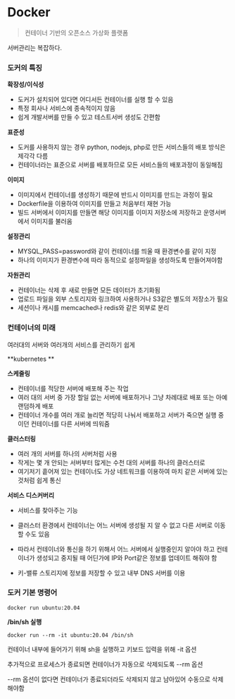 # Docker

> 컨테이너 기반의 오픈소스 가상화 플랫폼

서버관리는 복잡하다.

### 도커의 특징 

**확장성/이식성**

- 도커가 설치되어 있다면 어디서든 컨테이너를 실행 할 수 있음
- 특정 회사나 서비스에 종속적이지 않음
- 쉽게 개발서버를 만들 수 있고 테스트서버 생성도 간편함

**표준성**

- 도커를 사용하지 않는 경우 python, nodejs, php로 만든 서비스들의 배포 방식은 제각각 다름
- 컨테이너라는 표준으로 서버를 배포하므로 모든 서비스들의 배포과정이 동일해짐

**이미지**

- 이미지에서 컨테이너를 생성하기 때문에 반드시 이미지를 만드는 과정이 필요
- Dockerfile을 이용하여 이미지를 만들고 처음부터 재현 가능
- 빌드 서버에서 이미지를 만들면 해당 이미지를 이미지 저장소에 저장하고 운영서버에서 이미지를 불러옴

**설정관리**

- MYSQL_PASS=password와 같이 컨테이너를 띄울 때 환경변수를 같이 지정
- 하나의 이미지가 환경변수에 따라 동적으로 설정파일을 생성하도록 만들어져야함

**자원관리**

- 컨테이너는 삭제 후 새로 만들면 모든 데이터가 초기화됨
- 업로드 파일을 외부 스토리지와 링크하여 사용하거나 S3같은 별도의 저장소가 필요
- 세션이나 캐시를 memcached나 redis와 같은 외부로 분리

### 컨테이너의 미래

여러대의 서버와 여러개의 서비스를 관리하기 쉽게

**kubernetes **

**스케줄링**

- 컨테이너를 적당한 서버에 배포해 주는 작업
- 여러 대의 서버 중 가장 할일 없는 서버에 배포하거나 그냥 차례대로 배포 또는 아예 랜덤하게 배포
- 컨테이너 개수를 여러 개로 늘리면 적당히 나눠서 배포하고 서버가 죽으면 실행 중이던 컨테이너를 다른 서버에 띄워줌

**클러스터링**

- 여러 개의 서버를 하나의 서버처럼 사용
- 작게는 몇 개 안되는 서버부터 많게는 수천 대의 서버를 하나의 클러스터로
- 여기저기 흩어져 있는 컨테이너도 가상 네트워크를 이용하여 마치 같은 서버에 있는 것처럼 쉽게 통신

**서비스 디스커버리**

- 서비스를 찾아주는 기능
- 클러스터 환경에서 컨테이너는 어느 서버에 생성될 지 알 수 없고 다른 서버로 이동할 수도 있음

- 따라서 컨테이너와 통신을 하기 위해서 어느 서버에서 실행중인지 알아야 하고 컨테이너가 생성되고 중지될 때 어딘가에 IP와  Port같은 정보를 업데이트 해줘야 함
- 키-밸류 스토리지에 정보를 저장할 수 있고 내부 DNS 서버를 이용



### 도커 기본 명령어

```shell
docker run ubuntu:20.04
```



**/bin/sh 실행**

```shell
docker run --rm -it ubuntu:20.04 /bin/sh
```

컨테이너 내부에 들어가기 위해 sh을 실행하고 키보드 입력을 위해 -it 옵션

추가적으로 프로세스가 종료되면 컨테이너가 자동으로 삭제되도록 --rm 옵션

--rm 옵션이 없다면 컨테이너가 종료되더라도 삭제되지 않고 남아있어 수동으로 삭제 해야함

